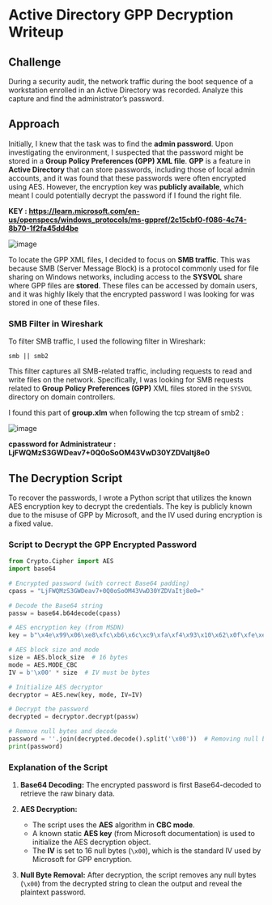 # Active Directory GPP Decryption Writeup

## Challenge

During a security audit, the network traffic during the boot sequence of a workstation enrolled in an Active Directory was recorded. Analyze this capture and find the administrator’s password.
## Approach

Initially, I knew that the task was to find the **admin password**. Upon investigating the environment, I suspected that the password might be stored in a **Group Policy Preferences (GPP) XML file**. **GPP** is a feature in **Active Directory** that can store passwords, including those of local admin accounts, and it was found that these passwords were often encrypted using AES. However, the encryption key was **publicly available**, which meant I could potentially decrypt the password if I found the right file.

**KEY : https://learn.microsoft.com/en-us/openspecs/windows_protocols/ms-gppref/2c15cbf0-f086-4c74-8b70-1f2fa45dd4be**

![image](https://github.com/user-attachments/assets/9ebe4a18-e29d-4025-990f-909242bf0bba)


To locate the GPP XML files, I decided to focus on **SMB traffic**. This was because SMB (Server Message Block) is a protocol commonly used for file sharing on Windows networks, including access to the **SYSVOL** share where GPP files are **stored**. These files can be accessed by domain users, and it was highly likely that the encrypted password I was looking for was stored in one of these files.

### SMB Filter in Wireshark

To filter SMB traffic, I used the following filter in Wireshark:

```
smb || smb2
```

This filter captures all SMB-related traffic, including requests to read and write files on the network. Specifically, I was looking for SMB requests related to **Group Policy Preferences (GPP)** XML files stored in the `SYSVOL` directory on domain controllers.

I found this part of **group.xlm** when following the tcp stream of smb2 :

![image](https://github.com/user-attachments/assets/898a615d-49d0-44dd-adfe-3909cb85c131)

**cpassword for Administrateur : LjFWQMzS3GWDeav7+0Q0oSoOM43VwD30YZDVaItj8e0**


## The Decryption Script

To recover the passwords, I wrote a Python script that utilizes the known AES encryption key to decrypt the credentials. The key is publicly known due to the misuse of GPP by Microsoft, and the IV used during encryption is a fixed value.

### Script to Decrypt the GPP Encrypted Password

```python
from Crypto.Cipher import AES
import base64

# Encrypted password (with correct Base64 padding)
cpass = "LjFWQMzS3GWDeav7+0Q0oSoOM43VwD30YZDVaItj8e0="

# Decode the Base64 string
passw = base64.b64decode(cpass)

# AES encryption key (from MSDN)
key = b"\x4e\x99\x06\xe8\xfc\xb6\x6c\xc9\xfa\xf4\x93\x10\x62\x0f\xfe\xe8\xf4\x96\xe8\x06\xcc\x05\x79\x90\x20\x9b\x09\xa4\x33\xb6\x6c\x1b"

# AES block size and mode
size = AES.block_size  # 16 bytes
mode = AES.MODE_CBC
IV = b'\x00' * size  # IV must be bytes

# Initialize AES decryptor
decryptor = AES.new(key, mode, IV=IV)

# Decrypt the password
decrypted = decryptor.decrypt(passw)

# Remove null bytes and decode
password = ''.join(decrypted.decode().split('\x00'))  # Removing null bytes
print(password)
```

### Explanation of the Script

1. **Base64 Decoding:**
   The encrypted password is first Base64-decoded to retrieve the raw binary data.
   
2. **AES Decryption:**
   - The script uses the **AES** algorithm in **CBC mode**.
   - A known static **AES key** (from Microsoft documentation) is used to initialize the AES decryption object.
   - The **IV** is set to 16 null bytes (`\x00`), which is the standard IV used by Microsoft for GPP encryption.
   
3. **Null Byte Removal:**
   After decryption, the script removes any null bytes (`\x00`) from the decrypted string to clean the output and reveal the plaintext password.
